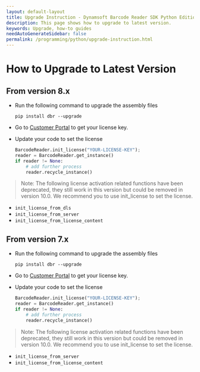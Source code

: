 ```yaml
---
layout: default-layout
title: Upgrade Instruction - Dynamsoft Barcode Reader SDK Python Edition
description: This page shows how to upgrade to latest version.
keywords: Upgrade, how-to guides
needAutoGenerateSidebar: false
permalink: /programming/python/upgrade-instruction.html
---
```



# How to Upgrade to Latest Version     

## From version 8.x
- Run the following command to upgrade the assembly files
    ```
    pip install dbr --upgrade
    ```

- Go to <a href="https://www.dynamsoft.com/customer/license/fullLicense?utm_source=docs" target="_blank">Customer Portal</a> to get your license key.

- Update your code to set the license
    ```python
    BarcodeReader.init_license("YOUR-LICENSE-KEY");
    reader = BarcodeReader.get_instance()
    if reader != None:
        # add further process
        reader.recycle_instance()
    ```

>Note:
>The following license activation related functions have been deprecated, they still work in this version but could be removed in version 10.0. We recommend you to use init_license to set the license.

- `init_license_from_dls`
- `init_license_from_server`
- `init_license_from_license_content` 

## From version 7.x
- Run the following command to upgrade the assembly files
    ```
    pip install dbr --upgrade
    ```

- Go to <a href="https://www.dynamsoft.com/customer/license/fullLicense?utm_source=docs" target="_blank">Customer Portal</a> to get your license key.

- Update your code to set the license
    ```python
    BarcodeReader.init_license("YOUR-LICENSE-KEY");
    reader = BarcodeReader.get_instance()
    if reader != None:
        # add further process
        reader.recycle_instance()
    ```

>Note:
>The following license activation related functions have been deprecated, they still work in this version but could be removed in version 10.0. We recommend you to use init_license to set the license.

- `init_license_from_server`
- `init_license_from_license_content` 

